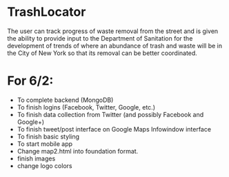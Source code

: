 TrashLocator
============

The user can track progress of waste removal from the street and is given the ability to provide input to the Department of Sanitation for the development of trends of where an abundance of trash and waste will be in the City of New York so that its removal can be better coordinated.

For 6/2:
============

- To complete backend (MongoDB)
- To finish logins (Facebook, Twitter, Google, etc.)
- To finish data collection from Twitter (and possibly Facebook and Google+)
- To finish tweet/post interface on Google Maps Infowindow interface
- To finish basic styling
- To start mobile app
- Change map2.html into foundation format.
- finish images
- change logo colors
